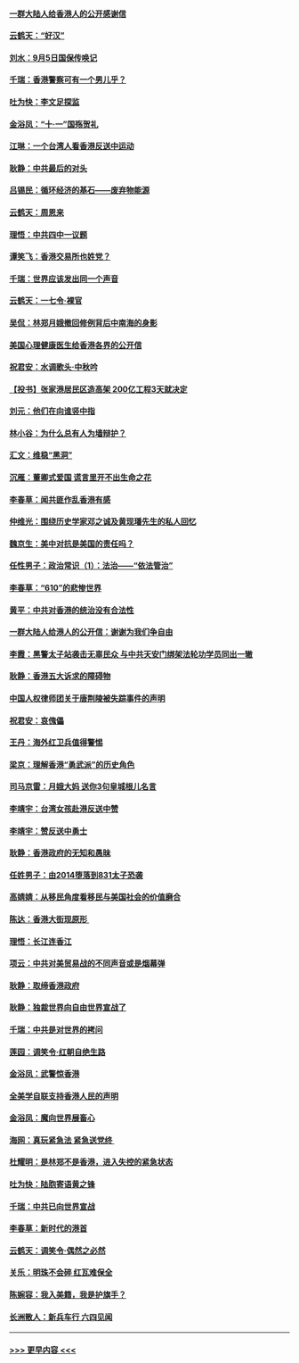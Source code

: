 #### [一群大陆人给香港人的公开感谢信](../pages/nsc993/n11514797.md?t=09122312) 
#### [云鹤天：“好汉”](../pages/nsc993/n11513536.md?t=09122312) 
#### [刘水：9月5日国保传唤记](../pages/nsc993/n11513460.md?t=09122312) 
#### [千瑞：香港警察可有一个男儿乎？](../pages/nsc993/n11513109.md?t=09122312) 
#### [吐为快：李文足探监](../pages/nsc993/n11509622.md?t=09122312) 
#### [金浴凤：“十‧一”国殇贺礼](../pages/nsc993/n11509593.md?t=09122312) 
#### [江琳：一个台湾人看香港反送中运动](../pages/nsc993/n11509211.md?t=09122312) 
#### [耿静：中共最后的对头](../pages/nsc993/n11508308.md?t=09122312) 
#### [吕锡民：循环经济的基石——废弃物能源](../pages/nsc993/n11508212.md?t=09122312) 
#### [云鹤天：周恩来](../pages/nsc993/n11508055.md?t=09122312) 
#### [理悟：中共四中一议题](../pages/nsc993/n11507782.md?t=09122312) 
#### [谭笑飞：香港交易所也姓党？](../pages/nsc993/n11507753.md?t=09122312) 
#### [千瑞：世界应该发出同一个声音](../pages/nsc993/n11507290.md?t=09122312) 
#### [云鹤天：一七令‧裸官](../pages/nsc993/n11507177.md?t=09122312) 
#### [吴侃：林郑月娥撤回修例背后中南海的身影](../pages/nsc993/n11506876.md?t=09122312) 
#### [美国心理健康医生给香港各界的公开信](../pages/nsc993/n11506809.md?t=09122312) 
#### [祝君安：水调歌头‧中秋吟](../pages/nsc993/n11506758.md?t=09122312) 
#### [【投书】张家港居民区造高架 200亿工程3天就决定](../pages/nsc993/n11506682.md?t=09122312) 
#### [刘元：他们在向谁竖中指](../pages/nsc993/n11505384.md?t=09122312) 
#### [林小谷：为什么总有人为墙辩护？](../pages/nsc993/n11505226.md?t=09122312) 
#### [汇文：维稳“黑洞”](../pages/nsc993/n11504347.md?t=09122312) 
#### [沉雁：董卿式爱国 谎言里开不出生命之花](../pages/nsc993/n11503215.md?t=09122312) 
#### [李春草：闻共匪作乱香港有感](../pages/nsc993/n11503072.md?t=09122312) 
#### [仲维光：围绕历史学家邓之诚及黄现璠先生的私人回忆](../pages/nsc993/n11501330.md?t=09122312) 
#### [魏京生：美中对抗是美国的责任吗？](../pages/nsc993/n11500723.md?t=09122312) 
#### [任性男子：政治常识（1）：法治——“依法管治”](../pages/nsc993/n11500791.md?t=09122312) 
#### [李春草：“610”的悲惨世界](../pages/nsc993/n11501141.md?t=09122312) 
#### [黄平：中共对香港的统治没有合法性](../pages/nsc993/n11499473.md?t=09122312) 
#### [一群大陆人给港人的公开信：谢谢为我们争自由](../pages/nsc993/n11500402.md?t=09122312) 
#### [李霞：黑警太子站袭击无辜民众 与中共天安门绑架法轮功学员同出一辙](../pages/nsc993/n11499805.md?t=09122312) 
#### [耿静：香港五大诉求的障碍物](../pages/nsc993/n11497578.md?t=09122312) 
#### [中国人权律师团关于唐荆陵被失踪事件的声明](../pages/nsc993/n11500014.md?t=09122312) 
#### [祝君安：哀傀儡](../pages/nsc993/n11499776.md?t=09122312) 
#### [王丹：海外红卫兵值得警惕](../pages/nsc993/n11498138.md?t=09122312) 
#### [梁京：理解香港“勇武派”的历史角色](../pages/nsc993/n11498006.md?t=09122312) 
#### [司马京雷：月娥大妈  送你3句皇城根儿名言](../pages/nsc993/n11497885.md?t=09122312) 
#### [李靖宇：台湾女孩赴港反送中赞](../pages/nsc993/n11497721.md?t=09122312) 
#### [李靖宇：赞反送中勇士](../pages/nsc993/n11497452.md?t=09122312) 
#### [耿静：香港政府的无知和愚昧](../pages/nsc993/n11494238.md?t=09122312) 
#### [任姓男子：由2014堕落到831太子恐袭](../pages/nsc993/n11496683.md?t=09122312) 
#### [高婧婧：从移民角度看移民与美国社会的价值磨合](../pages/nsc993/n11495757.md?t=09122312) 
#### [陈达：香港大街现原形 ](../pages/nsc993/n11495441.md?t=09122312) 
#### [理悟：长江连香江](../pages/nsc993/n11495377.md?t=09122312) 
#### [项云：中共对美贸易战的不同声音或是烟幕弹](../pages/nsc993/n11494929.md?t=09122312) 
#### [耿静：取缔香港政府](../pages/nsc993/n11494218.md?t=09122312) 
#### [耿静：独裁世界向自由世界宣战了](../pages/nsc993/n11494190.md?t=09122312) 
#### [千瑞：中共是对世界的拷问](../pages/nsc993/n11493021.md?t=09122312) 
#### [莲园：调笑令‧红朝自绝生路](../pages/nsc993/n11493011.md?t=09122312) 
#### [金浴凤：武警惊香港](../pages/nsc993/n11492994.md?t=09122312) 
#### [全美学自联支持香港人民的声明](../pages/nsc993/n11492630.md?t=09122312) 
#### [金浴凤：魔向世界展畜心](../pages/nsc993/n11492599.md?t=09122312) 
#### [海网：真玩紧急法 紧急送党终 ](../pages/nsc993/n11492535.md?t=09122312) 
#### [杜耀明：是林郑不是香港，进入失控的紧急状态](../pages/nsc993/n11491420.md?t=09122312) 
#### [吐为快：陆胞寄语黄之锋](../pages/nsc993/n11491117.md?t=09122312) 
#### [千瑞：中共已向世界宣战](../pages/nsc993/n11490123.md?t=09122312) 
#### [李春草：新时代的港首](../pages/nsc993/n11489864.md?t=09122312) 
#### [云鹤天：调笑令·偶然之必然](../pages/nsc993/n11489701.md?t=09122312) 
#### [关乐：明珠不会碎 红瓦难保全](../pages/nsc993/n11489647.md?t=09122312) 
#### [陈婉容：我入美籍，我是护旗手？](../pages/nsc993/n11487908.md?t=09122312) 
#### [长洲散人：新兵车行 六四见闻](../pages/nsc993/n11487729.md?t=09122312) 

----
#### [ >>> 更早内容 <<< ](../indexes/nsc993-earlier.md)
